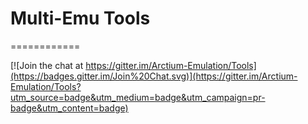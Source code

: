 # Multi-Emu Tools
============

[![Join the chat at https://gitter.im/Arctium-Emulation/Tools](https://badges.gitter.im/Join%20Chat.svg)](https://gitter.im/Arctium-Emulation/Tools?utm_source=badge&utm_medium=badge&utm_campaign=pr-badge&utm_content=badge)
